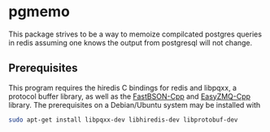 # pgmemo
This package strives to be a way to memoize compilcated postgres queries in redis assuming one knows the output from postgresql will not change.

## Prerequisites
This program requires the hiredis C bindings for redis and libpqxx, a protocol buffer library, as well as the [FastBSON-Cpp](github.com/neloe/FastBSON-Cpp) and [EasyZMQ-Cpp](github.com/neloe/EasyZMQ-Cpp) library.  The prerequisites on a Debian/Ubuntu system may be installed with
```bash
sudo apt-get install libpqxx-dev libhiredis-dev libprotobuf-dev
```